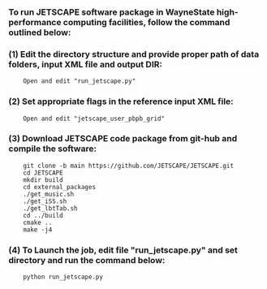 

### To run JETSCAPE software package in WayneState high-performance computing facilities, follow the command outlined below:

### (1) Edit the directory structure and provide proper path of data folders, input XML file and output DIR:
        Open and edit "run_jetscape.py"
        
### (2) Set appropriate flags in the reference input XML file:
        Open and edit "jetscape_user_pbpb_grid"

### (3) Download JETSCAPE code package from git-hub and compile the software:
        git clone -b main https://github.com/JETSCAPE/JETSCAPE.git
        cd JETSCAPE
        mkdir build
        cd external_packages
        ./get_music.sh	
        ./get_iSS.sh
        ./get_lbtTab.sh
        cd ../build
        cmake ..
        make -j4
        
### (4) To Launch the job, edit file "run_jetscape.py" and set directory and run the command below:
        python run_jetscape.py
    
